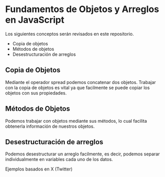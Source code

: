
# Fundamentos de Objetos  y Arreglos en JavaScript

Los siguientes conceptos serán revisados en este repositorio.

- Copia de objetos
- Métodos de objetos
- Desestructuración de arreglos

Copia de Objetos
-
Mediante el operador spread podemos concatenar dos objetos. Trabajar con la copia de objetos es vital ya que facilmente se puede copiar los objetos con sus propiedades.

Métodos de Objetos
-
Podemos trabajar con objetos mediante sus métodos, lo cual facilita obtenerla información de nuestros objetos.

Desestructuración de arreglos
-
Podemos desestructurar un arreglo facilmente, es decir, podemos separar individualmente en variables cada uno de los datos.


Ejemplos basados en X (Twitter)
